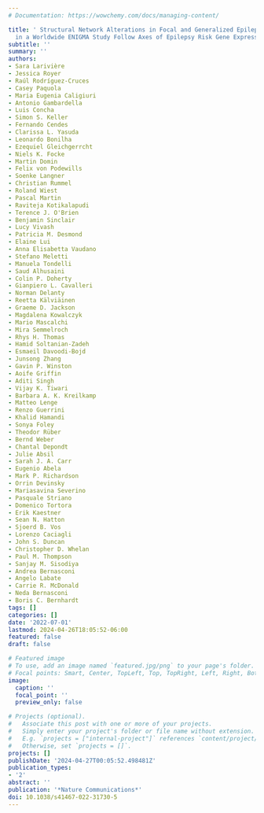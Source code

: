 ```yaml
---
# Documentation: https://wowchemy.com/docs/managing-content/

title: ' Structural Network Alterations in Focal and Generalized Epilepsy Assessed
  in a Worldwide ENIGMA Study Follow Axes of Epilepsy Risk Gene Expression '
subtitle: ''
summary: ''
authors:
- Sara Larivière
- Jessica Royer
- Raúl Rodríguez-Cruces
- Casey Paquola
- Maria Eugenia Caligiuri
- Antonio Gambardella
- Luis Concha
- Simon S. Keller
- Fernando Cendes
- Clarissa L. Yasuda
- Leonardo Bonilha
- Ezequiel Gleichgerrcht
- Niels K. Focke
- Martin Domin
- Felix von Podewills
- Soenke Langner
- Christian Rummel
- Roland Wiest
- Pascal Martin
- Raviteja Kotikalapudi
- Terence J. O'Brien
- Benjamin Sinclair
- Lucy Vivash
- Patricia M. Desmond
- Elaine Lui
- Anna Elisabetta Vaudano
- Stefano Meletti
- Manuela Tondelli
- Saud Alhusaini
- Colin P. Doherty
- Gianpiero L. Cavalleri
- Norman Delanty
- Reetta Kälviäinen
- Graeme D. Jackson
- Magdalena Kowalczyk
- Mario Mascalchi
- Mira Semmelroch
- Rhys H. Thomas
- Hamid Soltanian-Zadeh
- Esmaeil Davoodi-Bojd
- Junsong Zhang
- Gavin P. Winston
- Aoife Griffin
- Aditi Singh
- Vijay K. Tiwari
- Barbara A. K. Kreilkamp
- Matteo Lenge
- Renzo Guerrini
- Khalid Hamandi
- Sonya Foley
- Theodor Rüber
- Bernd Weber
- Chantal Depondt
- Julie Absil
- Sarah J. A. Carr
- Eugenio Abela
- Mark P. Richardson
- Orrin Devinsky
- Mariasavina Severino
- Pasquale Striano
- Domenico Tortora
- Erik Kaestner
- Sean N. Hatton
- Sjoerd B. Vos
- Lorenzo Caciagli
- John S. Duncan
- Christopher D. Whelan
- Paul M. Thompson
- Sanjay M. Sisodiya
- Andrea Bernasconi
- Angelo Labate
- Carrie R. McDonald
- Neda Bernasconi
- Boris C. Bernhardt
tags: []
categories: []
date: '2022-07-01'
lastmod: 2024-04-26T18:05:52-06:00
featured: false
draft: false

# Featured image
# To use, add an image named `featured.jpg/png` to your page's folder.
# Focal points: Smart, Center, TopLeft, Top, TopRight, Left, Right, BottomLeft, Bottom, BottomRight.
image:
  caption: ''
  focal_point: ''
  preview_only: false

# Projects (optional).
#   Associate this post with one or more of your projects.
#   Simply enter your project's folder or file name without extension.
#   E.g. `projects = ["internal-project"]` references `content/project/deep-learning/index.md`.
#   Otherwise, set `projects = []`.
projects: []
publishDate: '2024-04-27T00:05:52.498481Z'
publication_types:
- '2'
abstract: ''
publication: '*Nature Communications*'
doi: 10.1038/s41467-022-31730-5
---
```

